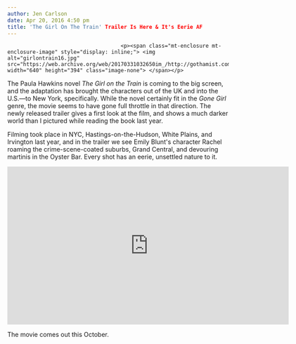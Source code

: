 ```yaml
---
author: Jen Carlson
date: Apr 20, 2016 4:50 pm
title: 'The Girl On The Train' Trailer Is Here & It's Eerie AF
---
```


	
										<p><span class="mt-enclosure mt-enclosure-image" style="display: inline;"> <img alt="girlontrain16.jpg" src="https://web.archive.org/web/20170331032650im_/http://gothamist.com/attachments/arts_jen/girlontrain16.jpg" width="640" height="394" class="image-none"> </span></p>

<p>The Paula Hawkins novel <em>The Girl on the Train</em> is coming to the big screen, and the adaptation has brought the characters out of the UK and into the U.S.&#x2014;to New York, specifically. While the novel certainly fit in the <em>Gone Girl</em> genre, the movie seems to have gone full throttle in that direction. The newly released trailer gives a first look at the film, and shows a much darker world than I pictured while reading the book last year. </p>

<p>Filming took place in NYC, Hastings-on-the-Hudson, White Plains, and Irvington last year, and in the trailer we see Emily Blunt&apos;s character Rachel roaming the crime-scene-coated suburbs, Grand Central, and devouring martinis in the Oyster Bar. Every shot has an eerie, unsettled nature to it. </p>

<p><iframe width="640" height="360" src="https://web.archive.org/web/20170331032650if_/https://www.youtube.com/embed/-CKPj4O5_9s" frameborder="0" allowfullscreen></iframe></p>

<p>The movie comes out this October.</p>					
										
									
				
